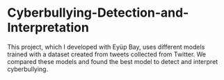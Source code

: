 # Cyberbullying-Detection-and-Interpretation
This project, which I developed with Eyüp Bay, uses different models trained with a dataset created from tweets collected from Twitter. We compared these models and found the best model to detect and interpret cyberbullying.

